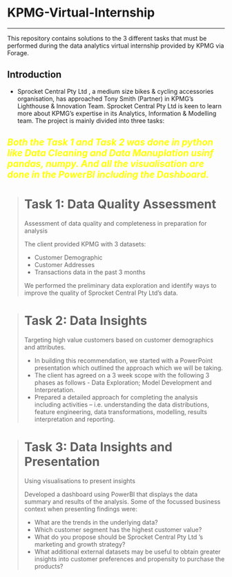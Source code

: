 # __KPMG-Virtual-Internship__
------
This repository contains solutions to the 3 different tasks that must be performed during the data analytics virtual internship provided by KPMG via Forage.


## **Introduction**

- Sprocket Central Pty Ltd , a medium size bikes & cycling accessories organisation, has approached Tony Smith (Partner) in KPMG’s Lighthouse & Innovation Team. Sprocket Central Pty Ltd is keen to learn more about KPMG’s expertise in its Analytics, Information & Modelling team. The project is mainly divided into three tasks:

## _<font color = Yellow> Both the Task 1 and Task 2 was done in python like Data Cleaning and Data Manuplation usinf pandas, numpy. And all the visualisation are done in the PowerBI including the Dashboard._</font>


> # Task 1: Data Quality Assessment<br>
> Assessment of data quality and completeness in preparation for analysis
>
> The client provided KPMG with 3 datasets:
>
>-    Customer Demographic
>-    Customer Addresses
>-    Transactions data in the past 3 months
>
> We performed the preliminary data exploration and identify ways to improve the quality of Sprocket Central Pty Ltd’s data.

># Task 2: Data Insights<br>
>Targeting high value customers based on customer demographics and attributes.
>
>-    In building this recommendation, we started with a PowerPoint presentation which outlined the approach which we will be taking.
>-    The client has agreed on a 3 week scope with the following 3 phases as follows - Data Exploration; Model Development and Interpretation.
>-    Prepared a detailed approach for completing the analysis including activities – i.e. understanding the data distributions, feature engineering, data transformations, modelling, results interpretation and reporting.


># Task 3: Data Insights and Presentation<br>
>Using visualisations to present insights
>
>Developed a dashboard using PowerBI that displays the data summary and results of the analysis. Some of the focussed business context when presenting findings were:
>
>-    What are the trends in the underlying data?
>-    Which customer segment has the highest customer value?
>-    What do you propose should be Sprocket Central Pty Ltd ’s marketing and growth strategy?
>-    What additional external datasets may be useful to obtain greater insights into customer preferences and propensity to purchase the products?

